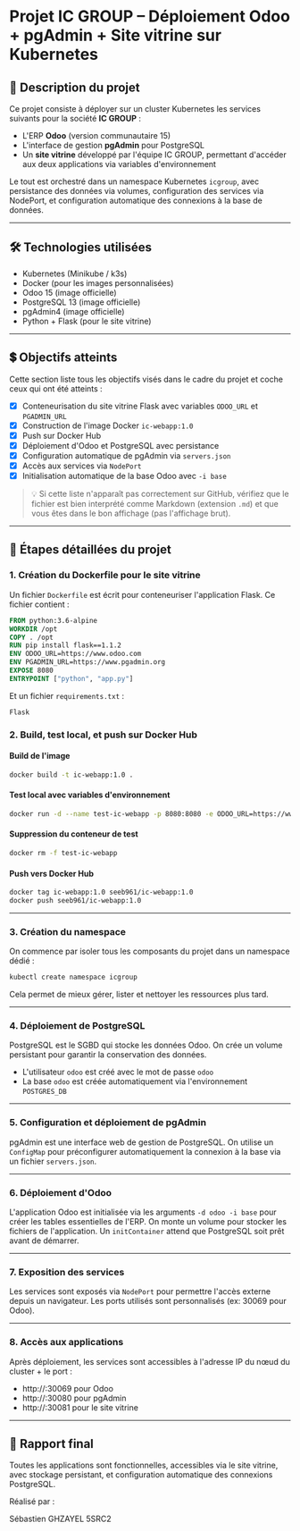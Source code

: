 # Projet IC GROUP – Déploiement Odoo + pgAdmin + Site vitrine sur Kubernetes

## 📄 Description du projet
Ce projet consiste à déployer sur un cluster Kubernetes les services suivants pour la société **IC GROUP** :

- L'ERP **Odoo** (version communautaire 15)
- L'interface de gestion **pgAdmin** pour PostgreSQL
- Un **site vitrine** développé par l'équipe IC GROUP, permettant d'accéder aux deux applications via variables d'environnement

Le tout est orchestré dans un namespace Kubernetes `icgroup`, avec persistance des données via volumes, configuration des services via NodePort, et configuration automatique des connexions à la base de données.

---

## 🛠️ Technologies utilisées
- Kubernetes (Minikube / k3s)
- Docker (pour les images personnalisées)
- Odoo 15 (image officielle)
- PostgreSQL 13 (image officielle)
- pgAdmin4 (image officielle)
- Python + Flask (pour le site vitrine)

---

## 💲 Objectifs atteints

Cette section liste tous les objectifs visés dans le cadre du projet et coche ceux qui ont été atteints :

- [x] Conteneurisation du site vitrine Flask avec variables `ODOO_URL` et `PGADMIN_URL`
- [x] Construction de l'image Docker `ic-webapp:1.0`
- [x] Push sur Docker Hub
- [x] Déploiement d'Odoo et PostgreSQL avec persistance
- [x] Configuration automatique de pgAdmin via `servers.json`
- [x] Accès aux services via `NodePort`
- [x] Initialisation automatique de la base Odoo avec `-i base`

> 💡 Si cette liste n'apparaît pas correctement sur GitHub, vérifiez que le fichier est bien interprété comme Markdown (extension `.md`) et que vous êtes dans le bon affichage (pas l'affichage brut).

---

## 📖 Étapes détaillées du projet

### 1. Création du Dockerfile pour le site vitrine
Un fichier `Dockerfile` est écrit pour conteneuriser l'application Flask. Ce fichier contient :

```dockerfile
FROM python:3.6-alpine
WORKDIR /opt
COPY . /opt
RUN pip install flask==1.1.2
ENV ODOO_URL=https://www.odoo.com
ENV PGADMIN_URL=https://www.pgadmin.org
EXPOSE 8080
ENTRYPOINT ["python", "app.py"]
```

Et un fichier `requirements.txt` :
```
Flask
```

### 2. Build, test local, et push sur Docker Hub

#### Build de l'image
```bash
docker build -t ic-webapp:1.0 .
```

#### Test local avec variables d'environnement
```bash
docker run -d --name test-ic-webapp -p 8080:8080 -e ODOO_URL=https://www.odoo.com -e PGADMIN_URL=https://www.pgadmin.org ic-webapp:1.0
```

#### Suppression du conteneur de test
```bash
docker rm -f test-ic-webapp
```

#### Push vers Docker Hub
```bash
docker tag ic-webapp:1.0 seeb961/ic-webapp:1.0
docker push seeb961/ic-webapp:1.0
```

---

### 3. Création du namespace
On commence par isoler tous les composants du projet dans un namespace dédié :
```bash
kubectl create namespace icgroup
```
Cela permet de mieux gérer, lister et nettoyer les ressources plus tard.

---

### 4. Déploiement de PostgreSQL
PostgreSQL est le SGBD qui stocke les données Odoo. On crée un volume persistant pour garantir la conservation des données.
- L'utilisateur `odoo` est créé avec le mot de passe `odoo`
- La base `odoo` est créée automatiquement via l'environnement `POSTGRES_DB`

---

### 5. Configuration et déploiement de pgAdmin
pgAdmin est une interface web de gestion de PostgreSQL. On utilise un `ConfigMap` pour préconfigurer automatiquement la connexion à la base via un fichier `servers.json`.

---

### 6. Déploiement d'Odoo
L'application Odoo est initialisée via les arguments `-d odoo -i base` pour créer les tables essentielles de l'ERP. On monte un volume pour stocker les fichiers de l'application.
Un `initContainer` attend que PostgreSQL soit prêt avant de démarrer.

---

### 7. Exposition des services
Les services sont exposés via `NodePort` pour permettre l'accès externe depuis un navigateur. Les ports utilisés sont personnalisés (ex: 30069 pour Odoo).

---

### 8. Accès aux applications
Après déploiement, les services sont accessibles à l'adresse IP du nœud du cluster + le port :
- http://<IP>:30069 pour Odoo
- http://<IP>:30080 pour pgAdmin
- http://<IP>:30081 pour le site vitrine

---

## 📄 Rapport final
Toutes les applications sont fonctionnelles, accessibles via le site vitrine, avec stockage persistant, et configuration automatique des connexions PostgreSQL.

Réalisé par :

Sébastien GHZAYEL 5SRC2

